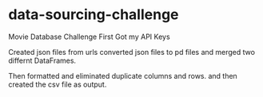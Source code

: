# data-sourcing-challenge
Movie Database Challenge
 First Got my API Keys

Created json files from urls
converted json files to pd files and merged two differnt DataFrames.

Then formatted and eliminated duplicate columns and rows. and then created the csv file as output.
